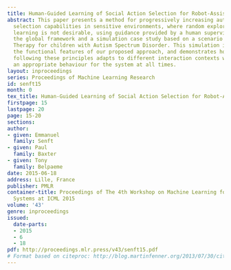 ```yaml
---
title: Human-Guided Learning of Social Action Selection for Robot-Assisted Therapy
abstract: This paper presents a method for progressively increasing autonomous action
  selection capabilities in sensitive environments, where random exploration-based
  learning is not desirable, using guidance provided by a human supervisor. We describe
  the global framework and a simulation case study based on a scenario in Robot Assisted
  Therapy for children with Autism Spectrum Disorder. This simulation illustrates
  the functional features of our proposed approach, and demonstrates how a system
  following these principles adapts to different interaction contexts while maintaining
  an appropriate behaviour for the system at all times.
layout: inproceedings
series: Proceedings of Machine Learning Research
id: senft15
month: 0
tex_title: Human-Guided Learning of Social Action Selection for Robot-Assisted Therapy
firstpage: 15
lastpage: 20
page: 15-20
sections: 
author:
- given: Emmanuel
  family: Senft
- given: Paul
  family: Baxter
- given: Tony
  family: Belpaeme
date: 2015-06-18
address: Lille, France
publisher: PMLR
container-title: Proceedings of The 4th Workshop on Machine Learning for Interactive
  Systems at ICML 2015
volume: '43'
genre: inproceedings
issued:
  date-parts:
  - 2015
  - 6
  - 18
pdf: http://proceedings.mlr.press/v43/senft15.pdf
# Format based on citeproc: http://blog.martinfenner.org/2013/07/30/citeproc-yaml-for-bibliographies/
---
```

